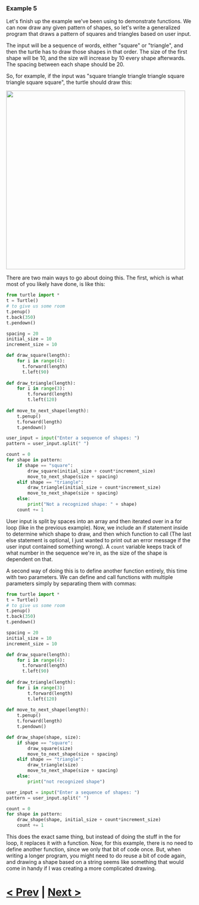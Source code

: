 ### Example 5

Let's finish up the example we've been using to demonstrate functions. We can now draw any given pattern of shapes, so let's write a generalized program that draws a pattern of  squares and triangles based on user input. 

The input will be a sequence of words, either "square" or "triangle", and then the turtle has to draw those shapes in that order. The size of the first shape will be 10, and the size will increase by 10 every shape afterwards. The spacing between each shape should be 20.

So, for example, if the input was "square triangle triangle triangle square triangle square square", the turtle should draw this:

<img src="https://github.com/Kevun1/hillsHacksWorkshop/blob/master/images/squaretrianglepattern4.PNG" width="480">

There are two main ways to go about doing this. The first, which is what most of you likely have done, is like this:

```python
from turtle import *
t = Turtle()
# to give us some room
t.penup()
t.back(350)
t.pendown()

spacing = 20
initial_size = 10
increment_size = 10

def draw_square(length):
    for i in range(4):
      t.forward(length)
      t.left(90)
      
def draw_triangle(length):
    for i in range(3):
        t.forward(length)
        t.left(120)
        
def move_to_next_shape(length):
    t.penup()
    t.forward(length)
    t.pendown()

user_input = input("Enter a sequence of shapes: ")
pattern = user_input.split(" ")

count = 0
for shape in pattern:
    if shape == "square":
        draw_square(initial_size + count*increment_size)
        move_to_next_shape(size + spacing)
    elif shape == "triangle":
        draw_triangle(initial_size + count*increment_size)
        move_to_next_shape(size + spacing)
    else:
        print("Not a recognized shape: " + shape)
    count += 1
```

User input is split by spaces into an array and then iterated over in a for loop (like in the previous example). Now, we include an if statement inside to determine which shape to draw, and then which function to call (The last else statement is optional, I just wanted to print out an error message if the user input contained something wrong). A `count` variable keeps track of what number in the sequence we're in, as the size of the shape is dependent on that. 

A second way of doing this is to define another function entirely, this time with two parameters. We can define and call functions with multiple parameters simply by separating them with commas:

```python
from turtle import *
t = Turtle()
# to give us some room
t.penup()
t.back(350)
t.pendown()

spacing = 20
initial_size = 10
increment_size = 10

def draw_square(length):
    for i in range(4):
      t.forward(length)
      t.left(90)
      
def draw_triangle(length):
    for i in range(3):
        t.forward(length)
        t.left(120)
        
def move_to_next_shape(length):
    t.penup()
    t.forward(length)
    t.pendown()

def draw_shape(shape, size):
    if shape == "square":
        draw_square(size)
        move_to_next_shape(size + spacing)
    elif shape == "triangle":
        draw_triangle(size)
        move_to_next_shape(size + spacing)
    else:
        print("not recognized shape")

user_input = input("Enter a sequence of shapes: ")
pattern = user_input.split(" ")

count = 0
for shape in pattern:
    draw_shape(shape, initial_size + count*increment_size)
    count += 1
```

This does the exact same thing, but instead of doing the stuff in the for loop, it replaces it with a function. Now, for this example, there is no need to define another function, since we only that bit of code once. But, when writing a longer program, you might need to do reuse a bit of code again, and drawing a shape based on a string seems like something that would come in handy if I was creating a more complicated drawing. 

# [< Prev](https://github.com/Kevun1/hillsHacksWorkshop/blob/master/pages/functions2.md) | [Next >](https://github.com/Kevun1/hillsHacksWorkshop/blob/master/pages/example4%20revisited.md)
